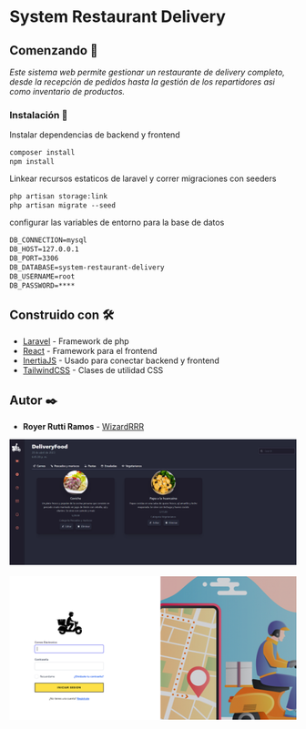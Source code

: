 # System Restaurant Delivery

## Comenzando 🚀

_Este sistema web permite gestionar un restaurante de delivery completo, desde la recepción de pedidos hasta la gestión de los repartidores asi como inventario de productos._

### Instalación 🔧

Instalar dependencias de backend y frontend

```
composer install
npm install
```

Linkear recursos estaticos de laravel y correr migraciones con seeders

```
php artisan storage:link
php artisan migrate --seed
```

configurar las variables de entorno para la base de datos

```
DB_CONNECTION=mysql
DB_HOST=127.0.0.1
DB_PORT=3306
DB_DATABASE=system-restaurant-delivery
DB_USERNAME=root
DB_PASSWORD=****
```

## Construido con 🛠️

- [Laravel](https://laravel.com/docs/10.x/readme) - Framework de php
- [React](https://react.dev/) - Framework para el frontend
- [InertiaJS](https://inertiajs.com/server-side-rendering) - Usado para conectar backend y frontend
- [TailwindCSS](https://tailwindcss.com/) - Clases de utilidad CSS

## Autor ✒️

- **Royer Rutti Ramos** - [WizardRRR](https://github.com/WizardRRR)

<div align="center">
  <img src="./resources/js/assets/img/restaurant-system.png"/></img>
  <br/>
  <br/>
  <img src="./resources/js/assets/img/restaurant-system-2.png"/></img>
</div>
